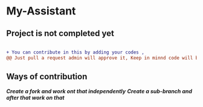 # My-Assistant

## Project is not completed yet

```diff

+ You can contribute in this by adding your codes ,
@@ Just pull a request admin will approve it, Keep in minnd code will be legit and it has it work with mainsource code @@
```
## Ways of contribution

***Create a fork and work ont that independently***
***Create a sub-branch and after that work on that***
